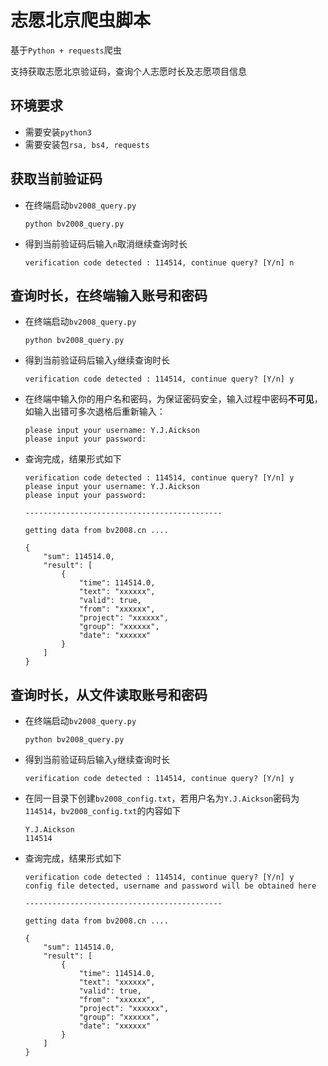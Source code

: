 # 志愿北京爬虫脚本

基于`Python + requests`爬虫

支持获取志愿北京验证码，查询个人志愿时长及志愿项目信息

## 环境要求
- 需要安装`python3`
- 需要安装包`rsa, bs4, requests`

## 获取当前验证码
- 在终端启动`bv2008_query.py`
	```
	python bv2008_query.py
	```
- 得到当前验证码后输入`n`取消继续查询时长
	```
	verification code detected : 114514, continue query? [Y/n] n
	```

## 查询时长，在终端输入账号和密码
- 在终端启动`bv2008_query.py`
	```
	python bv2008_query.py
	```
- 得到当前验证码后输入`y`继续查询时长
	```
	verification code detected : 114514, continue query? [Y/n] y
	```
- 在终端中输入你的用户名和密码，为保证密码安全，输入过程中密码**不可见**，如输入出错可多次退格后重新输入：
	```
	please input your username: Y.J.Aickson
	please input your password:
	```
- 查询完成，结果形式如下
	```
	verification code detected : 114514, continue query? [Y/n] y
	please input your username: Y.J.Aickson
	please input your password:

	--------------------------------------------

	getting data from bv2008.cn ....

	{
		"sum": 114514.0,
		"result": [
			{
				"time": 114514.0,
				"text": "xxxxxx",
				"valid": true,
				"from": "xxxxxx",
				"project": "xxxxxx",
				"group": "xxxxxx",
				"date": "xxxxxx"
			}
		]
	}
	```

## 查询时长，从文件读取账号和密码
- 在终端启动`bv2008_query.py`
	```
	python bv2008_query.py
	```
- 得到当前验证码后输入`y`继续查询时长
	```
	verification code detected : 114514, continue query? [Y/n] y
	```
- 在同一目录下创建`bv2008_config.txt`，若用户名为`Y.J.Aickson`密码为`114514`，`bv2008_config.txt`的内容如下
	```
	Y.J.Aickson
	114514
	```
- 查询完成，结果形式如下
	```
	verification code detected : 114514, continue query? [Y/n] y
	config file detected, username and password will be obtained here

	--------------------------------------------

	getting data from bv2008.cn ....

	{
		"sum": 114514.0,
		"result": [
			{
				"time": 114514.0,
				"text": "xxxxxx",
				"valid": true,
				"from": "xxxxxx",
				"project": "xxxxxx",
				"group": "xxxxxx",
				"date": "xxxxxx"
			}
		]
	}
	```